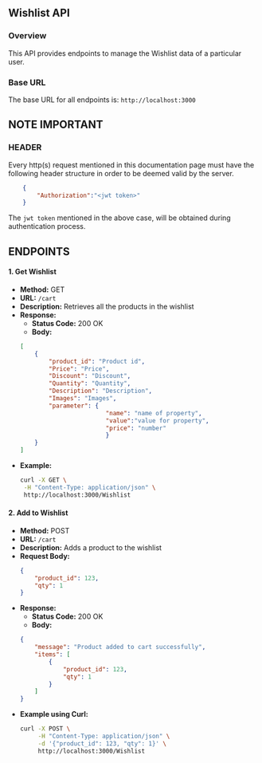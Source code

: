 ## Wishlist API

### Overview

This API provides endpoints to manage the Wishlist data of a particular user.

### Base URL

The base URL for all endpoints is:
`http://localhost:3000`

## NOTE IMPORTANT 
### HEADER
Every http(s) request mentioned in this documentation page must have the following header structure in order to be deemed valid by the server. 
```json
    {
        "Authorization":"<jwt token>"
    }
```
The ```jwt token``` mentioned in the above case, will be obtained during authentication process.

## ENDPOINTS

#### 1. Get Wishlist

- **Method:** GET
- **URL:** `/cart`
- **Description:** Retrieves all the products in the wishlist
- **Response:** 
    - **Status Code:** 200 OK
    - **Body:**
    ```json
    [
        {
            "product_id": "Product id",
            "Price": "Price",
            "Discount": "Discount",
            "Quantity": "Quantity",
            "Description": "Description",
            "Images": "Images",
            "parameter": {
                            "name": "name of property",
                            "value":"value for property",
                            "price": "number"
                            }
        }
    ]

    ```
- **Example:** 
    ```bash
    curl -X GET \
     -H "Content-Type: application/json" \
     http://localhost:3000/Wishlist

    ```

#### 2. Add to Wishlist

- **Method:** POST
- **URL:** `/cart`
- **Description:** Adds a product to the wishlist
- **Request Body:**
    ```json
    {
        "product_id": 123,
        "qty": 1
    }
    ```
- **Response:** 
    - **Status Code:** 200 OK
    - **Body:**
    ```json
    {
        "message": "Product added to cart successfully",
        "items": [
            {
                "product_id": 123,
                "qty": 1
            }
        ]
    }
    ```
- **Example using Curl:** 
    ```bash
    curl -X POST \
         -H "Content-Type: application/json" \
         -d '{"product_id": 123, "qty": 1}' \
         http://localhost:3000/Wishlist
    ```
